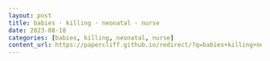 ```yaml
---
layout: post
title: babies · killing · neonatal · nurse
date: 2023-08-18
categories: [babies, killing, neonatal, nurse]
content_url: https://papercliff.github.io/redirect/?q=babies+killing+neonatal+nurse&tbs=cdr:1,cd_min:8/17/2023,cd_max:8/19/2023
---
```

